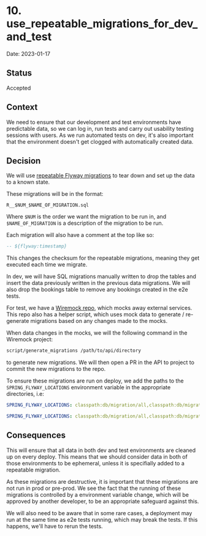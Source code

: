 # 10. use_repeatable_migrations_for_dev_and_test

Date: 2023-01-17

## Status

Accepted

## Context

We need to ensure that our development and test environments have
predictable data, so we can log in, run tests and carry out usability
testing sessions with users. As we run automated tests on dev, it's also
important that the environment doesn't get clogged with automatically
created data.

## Decision

We will use [repeatable Flyway migrations](https://flywaydb.org/blog/flyway-timestampsandrepeatables)
to tear down and set up the data to a known state.

These migrations will be in the format:

```text
R__$NUM_$NAME_OF_MIGRATION.sql
```

Where `$NUM` is the order we want the migration to be run in, and
`$NAME_OF_MIGRATION` is a description of the migration to be run.

Each migration will also have a comment at the top like so:

```sql
-- ${flyway:timestamp}
```

This changes the checksum for the repeatable migrations, meaning they
get executed each time we migrate.

In dev, we will have SQL migrations manually written to drop the
tables and insert the data previously written in the previous data
migrations. We will also drop the bookings table to remove any
bookings created in the e2e tests.

For test, we have a [Wiremock repo](https://github.com/ministryofjustice/hmpps-community-accommodation-wiremock),
which mocks away external services.
This repo also has a helper script, which uses mock data to generate /
re-generate migrations based on any changes made to the mocks.

When data changes in the mocks, we will the following command in
the Wiremock project:

```bash
script/generate_migrations /path/to/api/directory
```

to generate new migrations. We will then open a PR in the API to
project to commit the new migrations to the repo.

To ensure these migrations are run on deploy, we add the paths to the
`SPRING_FLYWAY_LOCATIONS` environment variable in the appropriate
directories, i.e:

```yaml
SPRING_FLYWAY_LOCATIONS: classpath:db/migration/all,classpath:db/migration/local+dev
```

```yaml
SPRING_FLYWAY_LOCATIONS: classpath:db/migration/all,classpath:db/migration/local+dev,classpath:db/migration/test
```

## Consequences

This will ensure that all data in both dev and test environments
are cleaned up on every deploy. This means that we should consider
data in both of those environments to be ephemeral, unless it is
specifially added to a repeatable migration.

As these migrations are destructive, it is important that these
migrations are not run in prod or pre-prod. We see the fact that
the running of these migrations is controlled by a environment
variable change, which will be approved by another developer, to
be an appropriate safeguard against this.

We will also need to be aware that in some rare cases, a
deployment may run at the same time as e2e tests running, which
may break the tests. If this happens, we'll have to rerun the
tests.
